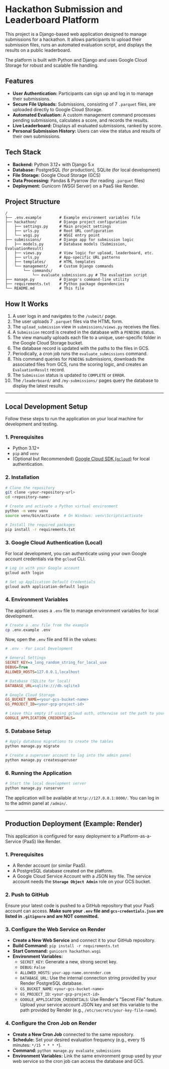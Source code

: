 
# Hackathon Submission and Leaderboard Platform

This project is a Django-based web application designed to manage submissions for a hackathon. It allows participants to upload their submission files, runs an automated evaluation script, and displays the results on a public leaderboard.

The platform is built with Python and Django and uses Google Cloud Storage for robust and scalable file handling.

## Features

- **User Authentication:** Participants can sign up and log in to manage their submissions.
- **Secure File Uploads:** Submissions, consisting of 7 `.parquet` files, are uploaded directly to Google Cloud Storage.
- **Automated Evaluation:** A custom management command processes pending submissions, calculates a score, and records the results.
- **Live Leaderboard:** Displays all evaluated submissions, ranked by score.
- **Personal Submission History:** Users can view the status and results of their own submissions.

## Tech Stack

- **Backend:** Python 3.12+ with Django 5.x
- **Database:** PostgreSQL (for production), SQLite (for local development)
- **File Storage:** Google Cloud Storage (GCS)
- **Data Processing:** Pandas & Pyarrow (for reading `.parquet` files)
- **Deployment:** Gunicorn (WSGI Server) on a PaaS like Render.

## Project Structure

```
/
├── .env.example        # Example environment variables file
├── hackathon/          # Django project configuration
│   ├── settings.py     # Main project settings
│   ├── urls.py         # Root URL configuration
│   └── wsgi.py         # WSGI entry point
├── submissions/        # Django app for submission logic
│   ├── models.py       # Database models (Submission, EvaluationResult)
│   ├── views.py        # View logic for upload, leaderboard, etc.
│   ├── urls.py         # App-specific URL patterns
│   ├── templates/      # HTML templates
│   └── management/     # Custom Django commands
│       └── commands/
│           └── evaluate_submissions.py # The evaluation script
├── manage.py           # Django's command-line utility
├── requirements.txt    # Python package dependencies
└── README.md           # This file
```

## How It Works

1.  A user logs in and navigates to the `/submit/` page.
2.  The user uploads 7 `.parquet` files via the HTML form.
3.  The `upload_submission` view in `submissions/views.py` receives the files.
4.  A `Submission` record is created in the database with a `PENDING` status.
5.  The view manually uploads each file to a unique, user-specific folder in the Google Cloud Storage bucket.
6.  The database record is updated with the paths to the files in GCS.
7.  Periodically, a cron job runs the `evaluate_submissions` command.
8.  This command queries for `PENDING` submissions, downloads the associated files from GCS, runs the scoring logic, and creates an `EvaluationResult` record.
9.  The `Submission` status is updated to `COMPLETE` or `ERROR`.
10. The `/leaderboard/` and `/my-submissions/` pages query the database to display the latest results.

---

## Local Development Setup

Follow these steps to run the application on your local machine for development and testing.

### 1. Prerequisites

- Python 3.12+
- `pip` and `venv`
- (Optional but Recommended) [Google Cloud SDK (`gcloud`)](https://cloud.google.com/sdk/docs/install) for local authentication.

### 2. Installation

```bash
# Clone the repository
git clone <your-repository-url>
cd <repository-name>

# Create and activate a Python virtual environment
python -m venv venv
source venv/bin/activate  # On Windows: venv\Scripts\activate

# Install the required packages
pip install -r requirements.txt
```

### 3. Google Cloud Authentication (Local)

For local development, you can authenticate using your own Google account credentials via the `gcloud` CLI.

```bash
# Log in with your Google account
gcloud auth login

# Set up Application Default Credentials
gcloud auth application-default login
```

### 4. Environment Variables

The application uses a `.env` file to manage environment variables for local development.

```bash
# Create a .env file from the example
cp .env.example .env
```

Now, open the `.env` file and fill in the values:

```ini
# .env - For Local Development

# General Settings
SECRET_KEY=a_long_random_string_for_local_use
DEBUG=True
ALLOWED_HOSTS=127.0.0.1,localhost

# Database (SQLite for local)
DATABASE_URL=sqlite:///db.sqlite3

# Google Cloud Storage
GS_BUCKET_NAME=<your-gcs-bucket-name>
GS_PROJECT_ID=<your-gcp-project-id>

# Leave this empty if using gcloud auth, otherwise set the path to your JSON key
GOOGLE_APPLICATION_CREDENTIALS=
```

### 5. Database Setup

```bash
# Apply database migrations to create the tables
python manage.py migrate

# Create a superuser account to log into the admin panel
python manage.py createsuperuser
```

### 6. Running the Application

```bash
# Start the local development server
python manage.py runserver
```

The application will be available at `http://127.0.0.1:8000/`. You can log in to the admin panel at `/admin/`.

---

## Production Deployment (Example: Render)

This application is configured for easy deployment to a Platform-as-a-Service (PaaS) like Render.

### 1. Prerequisites

- A Render account (or similar PaaS).
- A PostgreSQL database created on the platform.
- A Google Cloud Service Account with a JSON key file. The service account needs the **`Storage Object Admin`** role on your GCS bucket.

### 2. Push to GitHub

Ensure your latest code is pushed to a GitHub repository that your PaaS account can access. **Make sure your `.env` file and `gcs-credentials.json` are listed in `.gitignore` and are NOT committed.**

### 3. Configure the Web Service on Render

- **Create a New Web Service** and connect it to your GitHub repository.
- **Build Command:** `pip install -r requirements.txt`
- **Start Command:** `gunicorn hackathon.wsgi`
- **Environment Variables:**
  - `SECRET_KEY`: Generate a new, strong secret key.
  - `DEBUG`: `False`
  - `ALLOWED_HOSTS`: `your-app-name.onrender.com`
  - `DATABASE_URL`: Use the internal connection string provided by your Render PostgreSQL database.
  - `GS_BUCKET_NAME`: `<your-gcs-bucket-name>`
  - `GS_PROJECT_ID`: `<your-gcp-project-id>`
  - `GOOGLE_APPLICATION_CREDENTIALS`: Use Render's "Secret File" feature. Upload your service account JSON key and set this variable to the path provided by Render (e.g., `/etc/secrets/your-key-file-name`).

### 4. Configure the Cron Job on Render

- **Create a New Cron Job** connected to the same repository.
- **Schedule:** Set your desired evaluation frequency (e.g., every 15 minutes: `*/15 * * * *`).
- **Command:** `python manage.py evaluate_submissions`
- **Environment Variables:** Link the same environment group used by your web service so the cron job can access the database and GCS.